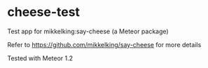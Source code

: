 # cheese-test
Test app for mikkelking:say-cheese (a Meteor package)

Refer to https://github.com/mikkelking/say-cheese for more details

Tested with Meteor 1.2

